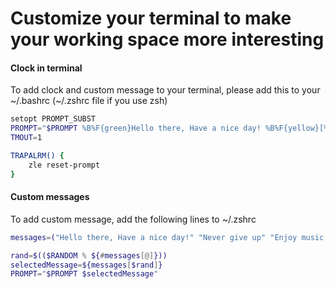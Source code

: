 # Customize your terminal to make your working space more interesting
#### Clock in terminal
To add clock and custom message to your terminal, please add this to your ~/.bashrc (~/.zshrc file if you use zsh)
```bash
setopt PROMPT_SUBST
PROMPT="$PROMPT %B%F{green}Hello there, Have a nice day! %B%F{yellow}[%D{%L:%M:%S}] %f%b"
TMOUT=1

TRAPALRM() {
    zle reset-prompt
}

```

#### Custom messages
To add custom message, add the following lines to ~/.zshrc
```bash
messages=("Hello there, Have a nice day!" "Never give up" "Enjoy music for a nice day" "Sleep on your passion" "Buy Bitcoin" "Buy TOMO" "How are you today ?" )

rand=$(($RANDOM % ${#messages[@]}))
selectedMessage=${messages[$rand]}
PROMPT="$PROMPT $selectedMessage"
```

